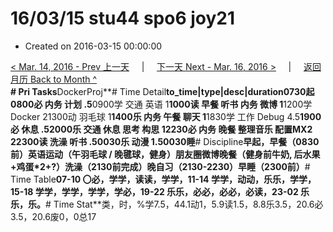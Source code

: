 # 16/03/15 stu44 spo6 joy21

* Created on 2016-03-15 00:00:00

[&lt; Mar. 14, 2016 - Prev 上一天](d14.md)     \|     [下一天 Next - Mar. 16, 2016 &gt;](d16.md)     \|     [返回月历 Back to Month ^](index.md)   
**\# Pri Tasks**DockerProj**\# Time Detail**to\_time\|type\|desc\|duration0730起0800必 内务 计划 .5**0900学 交通 英语 1**1000读 早餐 听书 内务 微博 1**1200学 Docker 21300动 羽毛球 1**1400乐 内务 午餐 聊天 1**1830学 工作 Debug 4.5**1900必 休息 .52000乐 交通 休息 思考 构思 12230必 内务 晚餐 整理音乐 配置MX2 22300读 洗澡 听书 .50030乐 动漫 1.50030睡**\# Discipline**早起，早餐（0830前）英语运动（午羽毛球 / 晚毽球，健身）朋友圈微博晚餐（健身前牛奶, 后水果+鸡蛋\*2+?）洗澡（2130前完成）晚自习（2130-2230）早睡（2300前）**\# Time Table**07-10 〇必，学学，读读，学学，11-14 学学，动动，乐乐，学学，15-18 学学，学学，学学，学必，19-22 乐乐，必必，必必，必读，23-02 乐乐，乐。**\# Time Stat**类，时，%学7.5，44.1动1，5.9读1.5，8.8乐3.5，20.6必3.5，20.6废0，0总17

